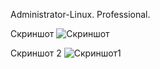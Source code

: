 Administrator-Linux. Professional.

Скриншот
![Скриншот](https://github.com/user-attachments/assets/80fddc4c-f245-44b4-9bb6-e865ef27ce2b)

Скриншот 2
![Скриншот1](https://github.com/user-attachments/assets/668aa65c-4dd6-41ac-a5fd-e6c18d60d0c6)
